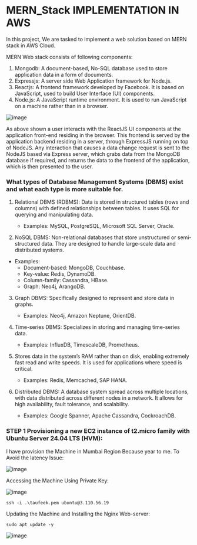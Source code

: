 # MERN_Stack IMPLEMENTATION IN AWS
In this project, We are tasked to implement a web solution based on MERN stack in AWS Cloud.

MERN Web stack consists of following components:
1. Mongodb: A document-based, No-SQL database used to store application data in a form of documents.
2. Expressjs: A server side Web Application framework for Node.js.
3. Reactjs: A frontend framework developed by Facebook. It is based on JavaScript, used to build User Interface (UI) components.
4. Node.js: A JavaScript runtime environment. It is used to run JavaScript on a machine rather than in a browser.

![image](https://github.com/user-attachments/assets/0c475191-5416-45ac-b874-c20e74b0730b)

As above shown a user interacts with the ReactJS UI components at the application front-end residing in the browser. This frontend is served by the application backend residing in a server, through ExpressJS running on top of NodeJS. Any interaction that causes a data change request is sent to the NodeJS based via Express server, which grabs data from the MongoDB database if required, and returns the data to the frontend of the application, which is then presented to the user.

### What types of Database Management Systems (DBMS) exist and what each type is more suitable for.

1. Relational DBMS (RDBMS): Data is stored in structured tables (rows and columns) with defined relationships between tables. It uses SQL for querying and manipulating data.
   - Examples: MySQL, PostgreSQL, Microsoft SQL Server, Oracle.

2. NoSQL DBMS: Non-relational databases that store unstructured or semi-structured data. They are designed to handle large-scale data and distributed systems.
  - Examples:
    - Document-based: MongoDB, Couchbase.
    - Key-value: Redis, DynamoDB.
    - Column-family: Cassandra, HBase.
    - Graph: Neo4j, ArangoDB.

3. Graph DBMS: Specifically designed to represent and store data in graphs.
   - Examples: Neo4j, Amazon Neptune, OrientDB.
     
4. Time-series DBMS: Specializes in storing and managing time-series data.
   - Examples: InfluxDB, TimescaleDB, Prometheus.
     
5. Stores data in the system’s RAM rather than on disk, enabling extremely fast read and write speeds. It is used for applications where speed is critical.
   - Examples: Redis, Memcached, SAP HANA.
     
6. Distributed DBMS: A database system spread across multiple locations, with data distributed across different nodes in a network. It allows for high availability, fault tolerance, and scalability.
   - Examples: Google Spanner, Apache Cassandra, CockroachDB.
     

### STEP 1 Provisioning a new EC2 instance of t2.micro family with Ubuntu Server 24.04 LTS (HVM):

I have provision the Machine in Mumbai Region Because year to me. To Avoid the latency Issue:

![image](https://github.com/user-attachments/assets/96ce2f1a-4060-490d-ae1e-b07ccfa586b9)

Accessing the Machine Using Private Key:

![image](https://github.com/user-attachments/assets/5c63a452-6e5b-4ca3-8fb2-4328cae69f5c)

```
ssh -i .\taufeek.pem ubuntu@3.110.56.19
```
Updating the Machine and Installing the Nginx Web-server:

```
sudo apt update -y
```
![image](https://github.com/user-attachments/assets/18c9b25d-e403-49e1-b1f7-56f82ed304f3)




